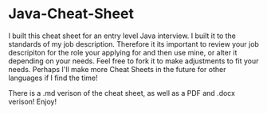 # Java-Cheat-Sheet
I built this cheat sheet for an entry level Java interview.  I built it to the standards of my job description. 
Therefore it its important to review your job descripiton for the role your applying for and then use mine, or 
alter it depending on your needs.  Feel free to fork it to make adjustments to fit your needs.  Perhaps I'll make
more Cheat Sheets in the future for other languages if I find the time!  

There is a .md verison of the cheat sheet, as well as a PDF and .docx verison!  Enjoy!  
